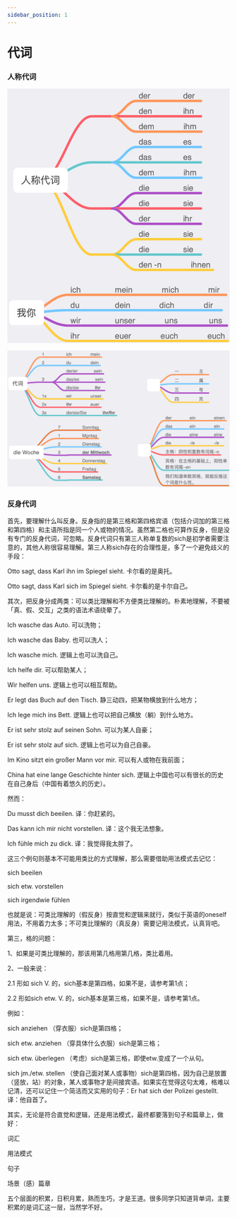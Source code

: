 ```yaml
---
sidebar_position: 1
---
```


# 代词

### 人称代词

![](./img/人称代词-1.png)

![](./img/人称代词-2.png)

### 反身代词

首先，要理解什么叫反身。反身指的是第三格和第四格宾语（包括介词加的第三格和第四格）和主语所指是同一个人或物的情况。虽然第二格也可算作反身，但是没有专门的反身代词，可忽略。反身代词只有第三人称单复数的sich是初学者需要注意的，其他人称很容易理解。第三人称sich存在的合理性是，多了一个避免歧义的手段：

Otto sagt, dass Karl ihn im Spiegel sieht. 卡尔看的是奥托。

Otto sagt, dass Karl sich im Spiegel sieht. 卡尔看的是卡尔自己。

其次，把反身分成两类：可以类比理解和不方便类比理解的。朴素地理解，不要被「真、假、交互」之类的语法术语绕晕了。

Ich wasche das Auto. 可以洗物；

Ich wasche das Baby. 也可以洗人；

Ich wasche mich. 逻辑上也可以洗自己。

Ich helfe dir. 可以帮助某人；

Wir helfen uns. 逻辑上也可以相互帮助。

Er legt das Buch auf den Tisch. 静三动四，把某物横放到什么地方；

Ich lege mich ins Bett. 逻辑上也可以把自己横放（躺）到什么地方。

Er ist sehr stolz auf seinen Sohn. 可以为某人自豪；

Er ist sehr stolz auf sich. 逻辑上也可以为自己自豪。

Im Kino sitzt ein großer Mann vor mir. 可以有人或物在我前面；

China hat eine lange Geschichte hinter sich. 逻辑上中国也可以有很长的历史在自己身后（中国有着悠久的历史）。

然而：

Du musst dich beeilen. 译：你赶紧的。

Das kann ich mir nicht vorstellen. 译：这个我无法想象。

Ich fühle mich zu dick. 译：我觉得我太胖了。

这三个例句则基本不可能用类比的方式理解，那么需要借助用法模式去记忆：

sich beeilen

sich etw. vorstellen

sich irgendwie fühlen

也就是说：可类比理解的（假反身）按直觉和逻辑来就行，类似于英语的oneself用法，不用着力太多；不可类比理解的（真反身）需要记用法模式，认真背吧。

第三，格的问题：

1、如果是可类比理解的，那该用第几格用第几格，类比着用。

2、一般来说：

2.1 形如 sich V. 的，sich基本是第四格，如果不是，请参考第1点；

2.2 形如sich etw. V. 的，sich基本是第三格，如果不是，请参考第1点。

例如：

sich anziehen （穿衣服）sich是第四格；

sich etw. anziehen （穿具体什么衣服）sich是第三格；

sich etw. überlegen （考虑）sich是第三格，即使etw.变成了一个从句。

sich jm./etw. stellen （使自己面对某人或事物）sich是第四格，因为自己是放置（竖放，站）的对象，某人或事物才是间接宾语。如果实在觉得这句太难，格难以记清，还可以记住一个简洁而又实用的句子：Er hat sich der Polizei gestellt. 译：他自首了。

其实，无论是符合直觉和逻辑，还是用法模式，最终都要落到句子和篇章上，做好：

  词汇

  用法模式

  句子

  场景（感）篇章

五个层面的积累，日积月累，熟而生巧，才是王道。很多同学只知道背单词，主要积累的是词汇这一层，当然学不好。